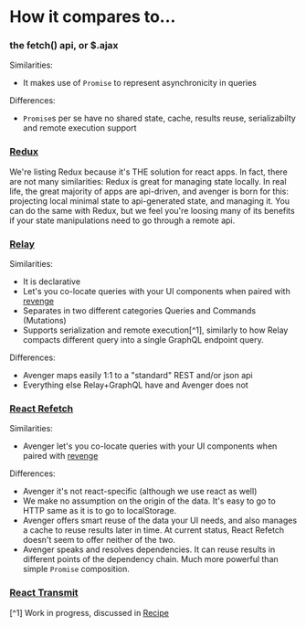 # How it compares to...

### the fetch() api, or $.ajax

Similarities:
- It makes use of `Promise` to represent asynchronicity in queries

Differences:
- `Promise`s per se have no shared state, cache, results reuse, serializabilty and remote execution support

### [Redux](https://github.com/rackt/redux)

We're listing Redux because it's THE solution for react apps. In fact, there are not many similarities: Redux is great for managing state locally. In real life, the great majority of apps are api-driven, and avenger is born for this: projecting local minimal state to api-generated state, and managing it.
You can do the same with Redux, but we feel you're loosing many of its benefits if your state manipulations need to go through a remote api.

### [Relay](https://github.com/facebook/relay)

Similarities:
- It is declarative
- Let's you co-locate queries with your UI components when paired with [revenge](https://github.com/buildo/revenge)
- Separates in two different categories Queries and Commands (Mutations)
- Supports serialization and remote execution[^1], similarly to how Relay compacts different query into a single GraphQL endpoint query.

Differences:
- Avenger maps easily 1:1 to a "standard" REST and/or json api
- Everything else Relay+GraphQL have and Avenger does not

### [React Refetch](https://github.com/heroku/react-refetch)

Similarities:
- Avenger let's you co-locate queries with your UI components when paired with [revenge](https://github.com/buildo/revenge)

Differences:
- Avenger it's not react-specific (although we use react as well)
- We make no assumption on the origin of the data. It's easy to go to HTTP same as it is to go to localStorage.
- Avenger offers smart reuse of the data your UI needs, and also manages a cache to reuse results later in time. At current status, React Refetch doesn't seem to offer neither of the two.
- Avenger speaks and resolves dependencies. It can reuse results in different points of the dependency chain. Much more powerful than simple `Promise` composition.

### [React Transmit](https://github.com/RickWong/react-transmit)

[^1] Work in progress, discussed in [Recipe](../wip/Recipe.md)